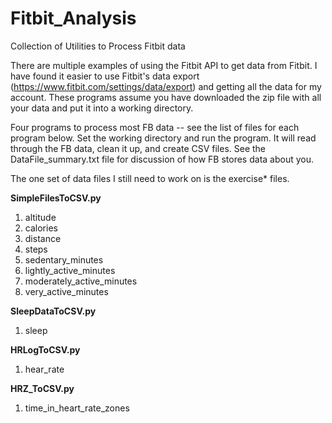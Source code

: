# Fitbit_Analysis
Collection of Utilities to Process Fitbit data

There are multiple examples of using the Fitbit API to get data from Fitbit.
I have found it easier to use Fitbit's data export (https://www.fitbit.com/settings/data/export) and getting all the data for my account. These programs assume you have downloaded the zip file with all your data and put it into a working directory.

Four programs to process most FB data -- see the list of files for each program below. Set the working directory and run the program. It will read through the FB data, clean it up, and create CSV files. See the DataFile_summary.txt file for discussion of how FB stores data about you.

The one set of data files I still need to work on is the exercise* files.

<b>SimpleFilesToCSV.py</b>
<ol>
    <li>altitude</li>
    <li>calories</li>
    <li>distance</li>
    <li>steps</li>
    <li>sedentary_minutes</li>
    <li>lightly_active_minutes</li>
    <li>moderately_active_minutes</li>
    <li>very_active_minutes</li>
</ol>
<b>SleepDataToCSV.py</b>
    <ol>
    <li>sleep</li>
</ol>
<b>HRLogToCSV.py</b><p>
    <ol>
    <li>hear_rate</li>
</ol>
<b>HRZ_ToCSV.py</b><p>
    <ol>
    <li>time_in_heart_rate_zones</li>
</ol>
